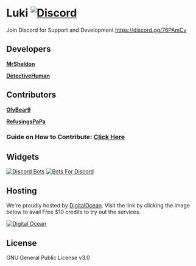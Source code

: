 # Luki [![Discord](https://discordapp.com/api/guilds/339085367770611713/embed.png)](https://discord.gg/76PAmCv) 

Join Discord for Support and Development https://discord.gg/76PAmCv

## Developers
[**MrSheldon**](https://github.com/mrsheldon)

[**DetectiveHuman**](https://github.com/DetectiveHuman)

## Contributors
[**OlyBear9**](https://github.com/olybear9)

[**RefusingsPaPa**](https://github.com/RefusingsPaPa)

### Guide on How to Contribute: [Click Here](https://github.com/LukiBot/Luki/blob/master/CONTRIBUTING.md)

## Widgets
[![Discord Bots](https://discordbots.org/api/widget/365958655926992896.svg)](https://discordbots.org/bot/365958655926992896/vote)
[![Bots For Discord](https://botsfordiscord.com/api/v1/bots/365958655926992896/embed?theme=dark)](https://botsfordiscord.com/bot/365958655926992896)

## Hosting
We're proudly hosted by [DigitalOcean](https://m.do.co/c/805443143001). Visit the link by clicking the image below to avail Free $10 credits to try out the services.

[![Digital Ocean](https://i.imgur.com/6OBHX8a.png)](https://m.do.co/c/805443143001)

## License
GNU General Public License v3.0
